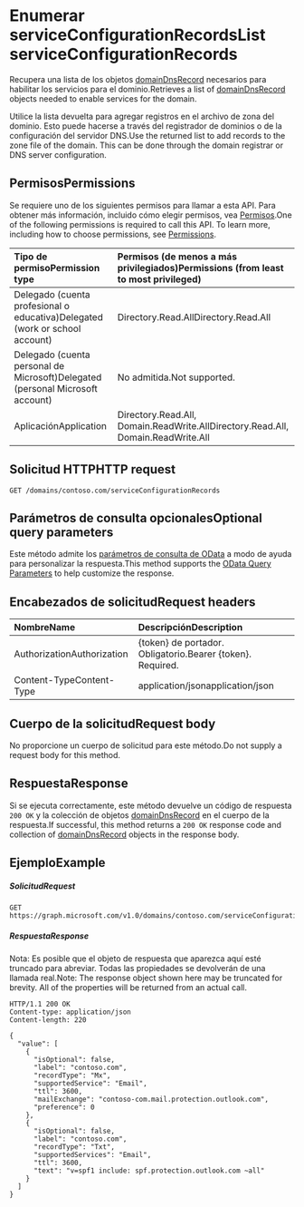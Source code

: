 # <a name="list-serviceconfigurationrecords"></a><span data-ttu-id="c4bc3-101">Enumerar serviceConfigurationRecords</span><span class="sxs-lookup"><span data-stu-id="c4bc3-101">List serviceConfigurationRecords</span></span>

<span data-ttu-id="c4bc3-102">Recupera una lista de los objetos [domainDnsRecord](../resources/domaindnsrecord.md) necesarios para habilitar los servicios para el dominio.</span><span class="sxs-lookup"><span data-stu-id="c4bc3-102">Retrieves a list of [domainDnsRecord](../resources/domaindnsrecord.md) objects needed to enable services for the domain.</span></span>

<span data-ttu-id="c4bc3-p101">Utilice la lista devuelta para agregar registros en el archivo de zona del dominio. Esto puede hacerse a través del registrador de dominios o de la configuración del servidor DNS.</span><span class="sxs-lookup"><span data-stu-id="c4bc3-p101">Use the returned list to add records to the zone file of the domain. This can be done through the domain registrar or DNS server configuration.</span></span>

## <a name="permissions"></a><span data-ttu-id="c4bc3-105">Permisos</span><span class="sxs-lookup"><span data-stu-id="c4bc3-105">Permissions</span></span>

<span data-ttu-id="c4bc3-p102">Se requiere uno de los siguientes permisos para llamar a esta API. Para obtener más información, incluido cómo elegir permisos, vea [Permisos](../../../concepts/permissions_reference.md).</span><span class="sxs-lookup"><span data-stu-id="c4bc3-p102">One of the following permissions is required to call this API. To learn more, including how to choose permissions, see [Permissions](../../../concepts/permissions_reference.md).</span></span>


|<span data-ttu-id="c4bc3-108">Tipo de permiso</span><span class="sxs-lookup"><span data-stu-id="c4bc3-108">Permission type</span></span>      | <span data-ttu-id="c4bc3-109">Permisos (de menos a más privilegiados)</span><span class="sxs-lookup"><span data-stu-id="c4bc3-109">Permissions (from least to most privileged)</span></span>              |
|:--------------------|:---------------------------------------------------------|
|<span data-ttu-id="c4bc3-110">Delegado (cuenta profesional o educativa)</span><span class="sxs-lookup"><span data-stu-id="c4bc3-110">Delegated (work or school account)</span></span> | <span data-ttu-id="c4bc3-111">Directory.Read.All</span><span class="sxs-lookup"><span data-stu-id="c4bc3-111">Directory.Read.All</span></span>    |
|<span data-ttu-id="c4bc3-112">Delegado (cuenta personal de Microsoft)</span><span class="sxs-lookup"><span data-stu-id="c4bc3-112">Delegated (personal Microsoft account)</span></span> | <span data-ttu-id="c4bc3-113">No admitida.</span><span class="sxs-lookup"><span data-stu-id="c4bc3-113">Not supported.</span></span>    |
|<span data-ttu-id="c4bc3-114">Aplicación</span><span class="sxs-lookup"><span data-stu-id="c4bc3-114">Application</span></span> | <span data-ttu-id="c4bc3-115">Directory.Read.All, Domain.ReadWrite.All</span><span class="sxs-lookup"><span data-stu-id="c4bc3-115">Directory.Read.All, Domain.ReadWrite.All</span></span> |

## <a name="http-request"></a><span data-ttu-id="c4bc3-116">Solicitud HTTP</span><span class="sxs-lookup"><span data-stu-id="c4bc3-116">HTTP request</span></span>
<!-- { "blockType": "ignored" } -->
```http
GET /domains/contoso.com/serviceConfigurationRecords
```

## <a name="optional-query-parameters"></a><span data-ttu-id="c4bc3-117">Parámetros de consulta opcionales</span><span class="sxs-lookup"><span data-stu-id="c4bc3-117">Optional query parameters</span></span>

<span data-ttu-id="c4bc3-118">Este método admite los [parámetros de consulta de OData](http://graph.microsoft.io/docs/overview/query_parameters) a modo de ayuda para personalizar la respuesta.</span><span class="sxs-lookup"><span data-stu-id="c4bc3-118">This method supports the [OData Query Parameters](http://graph.microsoft.io/docs/overview/query_parameters) to help customize the response.</span></span>

## <a name="request-headers"></a><span data-ttu-id="c4bc3-119">Encabezados de solicitud</span><span class="sxs-lookup"><span data-stu-id="c4bc3-119">Request headers</span></span>

| <span data-ttu-id="c4bc3-120">Nombre</span><span class="sxs-lookup"><span data-stu-id="c4bc3-120">Name</span></span>      |<span data-ttu-id="c4bc3-121">Descripción</span><span class="sxs-lookup"><span data-stu-id="c4bc3-121">Description</span></span>|
|:----------|:----------|
| <span data-ttu-id="c4bc3-122">Authorization</span><span class="sxs-lookup"><span data-stu-id="c4bc3-122">Authorization</span></span>  | <span data-ttu-id="c4bc3-p103">{token} de portador. Obligatorio.</span><span class="sxs-lookup"><span data-stu-id="c4bc3-p103">Bearer {token}. Required.</span></span> |
| <span data-ttu-id="c4bc3-125">Content-Type</span><span class="sxs-lookup"><span data-stu-id="c4bc3-125">Content-Type</span></span>  | <span data-ttu-id="c4bc3-126">application/json</span><span class="sxs-lookup"><span data-stu-id="c4bc3-126">application/json</span></span> |

## <a name="request-body"></a><span data-ttu-id="c4bc3-127">Cuerpo de la solicitud</span><span class="sxs-lookup"><span data-stu-id="c4bc3-127">Request body</span></span>

<span data-ttu-id="c4bc3-128">No proporcione un cuerpo de solicitud para este método.</span><span class="sxs-lookup"><span data-stu-id="c4bc3-128">Do not supply a request body for this method.</span></span>

## <a name="response"></a><span data-ttu-id="c4bc3-129">Respuesta</span><span class="sxs-lookup"><span data-stu-id="c4bc3-129">Response</span></span>

<span data-ttu-id="c4bc3-130">Si se ejecuta correctamente, este método devuelve un código de respuesta `200 OK` y la colección de objetos [domainDnsRecord](../resources/domaindnsrecord.md) en el cuerpo de la respuesta.</span><span class="sxs-lookup"><span data-stu-id="c4bc3-130">If successful, this method returns a `200 OK` response code and collection of [domainDnsRecord](../resources/domaindnsrecord.md) objects in the response body.</span></span>

## <a name="example"></a><span data-ttu-id="c4bc3-131">Ejemplo</span><span class="sxs-lookup"><span data-stu-id="c4bc3-131">Example</span></span>
##### <a name="request"></a><span data-ttu-id="c4bc3-132">Solicitud</span><span class="sxs-lookup"><span data-stu-id="c4bc3-132">Request</span></span>

<!-- {
  "blockType": "request",
  "name": "get_serviceconfigurationrecords"
}-->
```http
GET https://graph.microsoft.com/v1.0/domains/contoso.com/serviceConfigurationRecords
```
##### <a name="response"></a><span data-ttu-id="c4bc3-133">Respuesta</span><span class="sxs-lookup"><span data-stu-id="c4bc3-133">Response</span></span>
<span data-ttu-id="c4bc3-p104">Nota: Es posible que el objeto de respuesta que aparezca aquí esté truncado para abreviar. Todas las propiedades se devolverán de una llamada real.</span><span class="sxs-lookup"><span data-stu-id="c4bc3-p104">Note: The response object shown here may be truncated for brevity. All of the properties will be returned from an actual call.</span></span>
<!-- {
  "blockType": "response",
  "truncated": true,
  "@odata.type": "microsoft.graph.domainDnsRecord",
  "isCollection": true
} -->
```http
HTTP/1.1 200 OK
Content-type: application/json
Content-length: 220

{
  "value": [
    {
      "isOptional": false,
      "label": "contoso.com",
      "recordType": "Mx",
      "supportedService": "Email",
      "ttl": 3600,
      "mailExchange": "contoso-com.mail.protection.outlook.com",
      "preference": 0
    },
    {
      "isOptional": false,
      "label": "contoso.com",
      "recordType": "Txt",
      "supportedServices": "Email",
      "ttl": 3600,
      "text": "v=spf1 include: spf.protection.outlook.com ~all"
    }
  ]
}
```

<!-- uuid: 8fcb5dbc-d5aa-4681-8e31-b001d5168d79
2015-10-25 14:57:30 UTC -->
<!-- {
  "type": "#page.annotation",
  "description": "List serviceConfigurationRecords",
  "keywords": "",
  "section": "documentation",
  "tocPath": ""
}-->